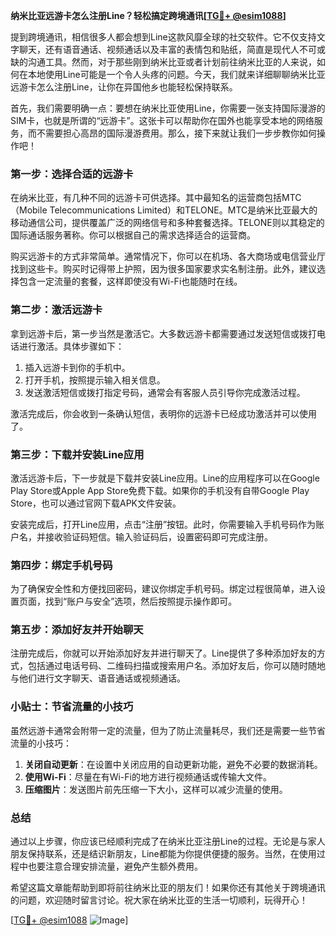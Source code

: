 **纳米比亚远游卡怎么注册Line？轻松搞定跨境通讯[[TG💪+ @esim1088](https://t.me/s/esim1088)]**

提到跨境通讯，相信很多人都会想到Line这款风靡全球的社交软件。它不仅支持文字聊天，还有语音通话、视频通话以及丰富的表情包和贴纸，简直是现代人不可或缺的沟通工具。然而，对于那些刚到纳米比亚或者计划前往纳米比亚的人来说，如何在本地使用Line可能是一个令人头疼的问题。今天，我们就来详细聊聊纳米比亚远游卡怎么注册Line，让你在异国他乡也能轻松保持联系。

首先，我们需要明确一点：要想在纳米比亚使用Line，你需要一张支持国际漫游的SIM卡，也就是所谓的“远游卡”。这张卡可以帮助你在国外也能享受本地的网络服务，而不需要担心高昂的国际漫游费用。那么，接下来就让我们一步步教你如何操作吧！

### 第一步：选择合适的远游卡

在纳米比亚，有几种不同的远游卡可供选择。其中最知名的运营商包括MTC（Mobile Telecommunications Limited）和TELONE。MTC是纳米比亚最大的移动通信公司，提供覆盖广泛的网络信号和多种套餐选择。TELONE则以其稳定的国际通话服务著称。你可以根据自己的需求选择适合的运营商。

购买远游卡的方式非常简单。通常情况下，你可以在机场、各大商场或电信营业厅找到这些卡。购买时记得带上护照，因为很多国家要求实名制注册。此外，建议选择包含一定流量的套餐，这样即使没有Wi-Fi也能随时在线。

### 第二步：激活远游卡

拿到远游卡后，第一步当然是激活它。大多数远游卡都需要通过发送短信或拨打电话进行激活。具体步骤如下：

1. 插入远游卡到你的手机中。
2. 打开手机，按照提示输入相关信息。
3. 发送激活短信或拨打指定号码，通常会有客服人员引导你完成激活过程。

激活完成后，你会收到一条确认短信，表明你的远游卡已经成功激活并可以使用了。

### 第三步：下载并安装Line应用

激活远游卡后，下一步就是下载并安装Line应用。Line的应用程序可以在Google Play Store或Apple App Store免费下载。如果你的手机没有自带Google Play Store，也可以通过官网下载APK文件安装。

安装完成后，打开Line应用，点击“注册”按钮。此时，你需要输入手机号码作为账户名，并接收验证码短信。输入验证码后，设置密码即可完成注册。

### 第四步：绑定手机号码

为了确保安全性和方便找回密码，建议你绑定手机号码。绑定过程很简单，进入设置页面，找到“账户与安全”选项，然后按照提示操作即可。

### 第五步：添加好友并开始聊天

注册完成后，你就可以开始添加好友并进行聊天了。Line提供了多种添加好友的方式，包括通过电话号码、二维码扫描或搜索用户名。添加好友后，你可以随时随地与他们进行文字聊天、语音通话或视频通话。

### 小贴士：节省流量的小技巧

虽然远游卡通常会附带一定的流量，但为了防止流量耗尽，我们还是需要一些节省流量的小技巧：

1. **关闭自动更新**：在设置中关闭应用的自动更新功能，避免不必要的数据消耗。
2. **使用Wi-Fi**：尽量在有Wi-Fi的地方进行视频通话或传输大文件。
3. **压缩图片**：发送图片前先压缩一下大小，这样可以减少流量的使用。

### 总结

通过以上步骤，你应该已经顺利完成了在纳米比亚注册Line的过程。无论是与家人朋友保持联系，还是结识新朋友，Line都能为你提供便捷的服务。当然，在使用过程中也要注意合理安排流量，避免产生额外费用。

希望这篇文章能帮助到即将前往纳米比亚的朋友们！如果你还有其他关于跨境通讯的问题，欢迎随时留言讨论。祝大家在纳米比亚的生活一切顺利，玩得开心！

[[TG💪+ @esim1088](https://t.me/s/esim1088) ![Image](https://i.postimg.cc/4NQfJmqS/Snipaste-2025-05-13-00-14-12.png)]